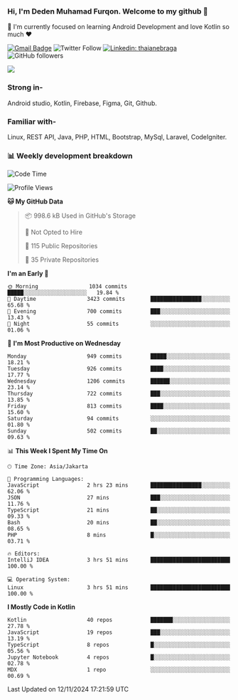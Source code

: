 ### Hi, I'm Deden Muhamad Furqon. Welcome to my github 👋

<!--
**furqoncreative/furqoncreative** is a ✨ _special_ ✨ repository because its `README.md` (this file) appears on your GitHub profile.

Here are some ideas to get you started:

- 🔭 I’m currently working on ...
- 👯 I’m looking to collaborate on ...
- 🤔 I’m looking for help with ...
- 💬 Ask me about ...
- 📫 How to reach me: ...
- 😄 Pronouns: ...
- ⚡ Fun fact: ...
-->

  🌱 I'm currently focused on learning Android Development and love Kotlin so much ❤ 

[![Gmail Badge](https://img.shields.io/badge/-furqoncreative24@gmail.com-c14438?style=flat-square&logo=Gmail&logoColor=white&link=mailto:furqoncreative24@gmail.com)](mailto:furqoncreative24@gmail.com)
![Twitter Follow](https://img.shields.io/twitter/follow/furqoncreative?label=Follow)
[![Linkedin: thaianebraga](https://img.shields.io/badge/-Deden_Muhamad_Furqon-blue?style=flat-square&logo=Linkedin&logoColor=white&link=https://www.linkedin.com/in/anmol-p-singh/)](https://www.linkedin.com/in/furqoncreative/)
![GitHub followers](https://img.shields.io/github/followers/furqoncreative?label=Follow&style=social)

<img src="https://github-readme-stats.sera5-dev.vercel.app/api?username=furqoncreative&hide=stars&show_icons=true&count_private=true&include_all_commits=true&title_color=#008080&icon_color=#008080&hide_border=true" width="">

### Strong in-

Android studio, Kotlin, Firebase, Figma, Git, Github.

### Familiar with-
Linux, REST API, Java, PHP, HTML, Bootstrap, MySql, Laravel, CodeIgniter.

### 📊 Weekly development breakdown

<!--START_SECTION:waka-->
![Code Time](http://img.shields.io/badge/Code%20Time-2%2C697%20hrs%2046%20mins-blue)

![Profile Views](http://img.shields.io/badge/Profile%20Views-1-blue)

**🐱 My GitHub Data** 

> 📦 998.6 kB Used in GitHub's Storage 
 > 
> 🚫 Not Opted to Hire
 > 
> 📜 115 Public Repositories 
 > 
> 🔑 35 Private Repositories 
 > 
**I'm an Early 🐤** 

```text
🌞 Morning                1034 commits        █████░░░░░░░░░░░░░░░░░░░░   19.84 % 
🌆 Daytime                3423 commits        ████████████████░░░░░░░░░   65.68 % 
🌃 Evening                700 commits         ███░░░░░░░░░░░░░░░░░░░░░░   13.43 % 
🌙 Night                  55 commits          ░░░░░░░░░░░░░░░░░░░░░░░░░   01.06 % 
```
📅 **I'm Most Productive on Wednesday** 

```text
Monday                   949 commits         █████░░░░░░░░░░░░░░░░░░░░   18.21 % 
Tuesday                  926 commits         ████░░░░░░░░░░░░░░░░░░░░░   17.77 % 
Wednesday                1206 commits        ██████░░░░░░░░░░░░░░░░░░░   23.14 % 
Thursday                 722 commits         ███░░░░░░░░░░░░░░░░░░░░░░   13.85 % 
Friday                   813 commits         ████░░░░░░░░░░░░░░░░░░░░░   15.60 % 
Saturday                 94 commits          ░░░░░░░░░░░░░░░░░░░░░░░░░   01.80 % 
Sunday                   502 commits         ██░░░░░░░░░░░░░░░░░░░░░░░   09.63 % 
```


📊 **This Week I Spent My Time On** 

```text
🕑︎ Time Zone: Asia/Jakarta

💬 Programming Languages: 
JavaScript               2 hrs 23 mins       ████████████████░░░░░░░░░   62.06 % 
JSON                     27 mins             ███░░░░░░░░░░░░░░░░░░░░░░   11.76 % 
TypeScript               21 mins             ██░░░░░░░░░░░░░░░░░░░░░░░   09.33 % 
Bash                     20 mins             ██░░░░░░░░░░░░░░░░░░░░░░░   08.65 % 
PHP                      8 mins              █░░░░░░░░░░░░░░░░░░░░░░░░   03.71 % 

🔥 Editors: 
IntelliJ IDEA            3 hrs 51 mins       █████████████████████████   100.00 % 

💻 Operating System: 
Linux                    3 hrs 51 mins       █████████████████████████   100.00 % 
```

**I Mostly Code in Kotlin** 

```text
Kotlin                   40 repos            ███████░░░░░░░░░░░░░░░░░░   27.78 % 
JavaScript               19 repos            ███░░░░░░░░░░░░░░░░░░░░░░   13.19 % 
TypeScript               8 repos             █░░░░░░░░░░░░░░░░░░░░░░░░   05.56 % 
Jupyter Notebook         4 repos             █░░░░░░░░░░░░░░░░░░░░░░░░   02.78 % 
MDX                      1 repo              ░░░░░░░░░░░░░░░░░░░░░░░░░   00.69 % 
```




 Last Updated on 12/11/2024 17:21:59 UTC
<!--END_SECTION:waka-->
